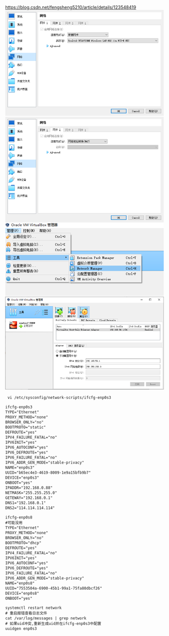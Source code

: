 <!--
 * @Author: guanjiajun www.guanjiajun@ewake.com
 * @Date: 2023-05-26 18:48:59
 * @LastEditors: guanjiajun www.guanjiajun@ewake.com
 * @LastEditTime: 2023-05-26 19:04:37
 * @FilePath: \studys\programming\容器技术\virtualbox\网卡配置.md
 * @Description: 这是默认设置,请设置`customMade`, 打开koroFileHeader查看配置 进行设置: https://github.com/OBKoro1/koro1FileHeader/wiki/%E9%85%8D%E7%BD%AE![](images/img-2023-05-26-18-51-40.png)
-->
<https://blog.csdn.net/fengsheng5210/article/details/123548419>
![](images/img-images/img-2023-05-26-18-50-00.png.png)
![](images/img-images/img-2023-05-26-18-50-18.png.png)
![](images/img-2023-05-26-18-53-52.png)
![](images/img-2023-05-26-18-55-15.png)
```shell
 vi /etc/sysconfig/network-scripts/ifcfg-enp0s3
```
```config
ifcfg-enp0s3
TYPE="Ethernet"
PROXY_METHOD="none"
BROWSER_ONLY="no"
BOOTPROTO="static"
DEFROUTE="yes"
IPV4_FAILURE_FATAL="no"
IPV6INIT="yes"
IPV6_AUTOCONF="yes"
IPV6_DEFROUTE="yes"
IPV6_FAILURE_FATAL="no"
IPV6_ADDR_GEN_MODE="stable-privacy"
NAME="enp0s3"
UUID="b65ec4e3-4619-8009-1e9a15bfb9b7"
DEVICE="enp0s3"
ONBOOT="yes"
IPADDR="192.168.0.88"
NETMASK="255.255.255.0"
GETEWAY="192.168.0.1"
DNS1="192.168.0.1"
DNS2="114.114.114.114"
```
```config
ifcfg-enp0s8
#可能没用
TYPE="Ethernet"
PROXY_METHOD="none"
BROWSER_ONLY="no"
BOOTPROTO="dhcp"
DEFROUTE="yes"
IPV4_FAILURE_FATAL="no"
IPV6INIT="yes"
IPV6_AUTOCONF="yes"
IPV6_DEFROUTE="yes"
IPV6_FAILURE_FATAL="no"
IPV6_ADDR_GEN_MODE="stable-privacy"
NAME="enp0s8"
UUID="7553504a-6900-45b1-99a1-75fa80dbcf26"
DEVICE="enp0s8"
ONBOOT="yes"
```
```shell
systemctl restart network
# 重启报错查看日志文件
cat /var/log/messages | grep network
# 如果uid冲突,重新生成uid并在ifcfg-enp0s3中配置
uuidgen enp0s3


```